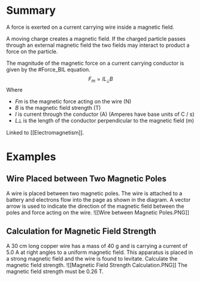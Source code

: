 # Summary
A force is exerted on a current carrying wire inside a magnetic field.

A moving charge creates a magnetic field. If the charged particle passes through an external magnetic field the two fields may interact to product a force on the particle.

The magnitude of the magnetic force on a current carrying conductor is given by the #Force_BIL equation.
$$ F_m = IL_⟂B $$
Where
- *Fm* is the magnetic force acting on the wire (N)
- *B* is the magnetic field strength (T)
- *I* is current through the conductor (A) (Amperes have base units of C / s)
- *L*⟂ is the length of the conductor perpendicular to the magnetic field (m)

Linked to [[Electromagnetism]].

# Examples
## Wire Placed between Two Magnetic Poles
A wire is placed between two magnetic poles. The wire is attached to a battery and electrons flow into the page as shown in the diagram. A vector arrow is used to indicate the direction of the magnetic field between the poles and force acting on the wire.
![[Wire between Magnetic Poles.PNG]]

## Calculation for Magnetic Field Strength
A 30 cm long copper wire has a mass of 40 g and is carrying a current of 5.0 A at right angles to a uniform magnetic field. This apparatus is placed in a strong magnetic field and the wire is found to levitate. Calculate the magnetic field strength.
![[Magnetic Field Strength Calculation.PNG]]
The magnetic field strength must be 0.26 T.